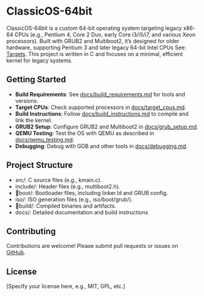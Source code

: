 # ClassicOS-64bit

ClassicOS-64bit is a custom 64-bit operating system targeting legacy x86-64 CPUs (e.g., Pentium 4, Core 2 Duo, early Core i3/i5/i7, and various Xeon processors). Built with GRUB2 and Multiboot2, it’s designed for older hardware, supporting Pentium 3 and later legacy 64-bit Intel CPUs See: [Targets](docs/target_cpus.md). This project is written in C and focuses on a minimal, efficient kernel for legacy systems.

## Getting Started

- **Build Requirements**: See [docs/build_requirements.md](docs/build_requirements.md) for tools and versions.
- **Target CPUs**: Check supported processors in [docs/target_cpus.md](docs/target_cpus.md).
- **Build Instructions**: Follow [docs/build_instructions.md](docs/build_instructions.md) to compile and link the kernel.
- **GRUB2 Setup**: Configure GRUB2 and Multiboot2 in [docs/grub_setup.md](docs/grub_setup.md).
- **QEMU Testing**: Test the OS with QEMU as described in [docs/qemu_testing.md](docs/qemu_testing.md).
- **Debugging**: Debug with GDB and other tools in [docs/debugging.md](docs/debugging.md).

## Project Structure

- src/: C source files (e.g., kmain.c).
- include/: Header files (e.g., multiboot2.h).
- boot/: Bootloader files, including linker.ld and GRUB config.
- iso/: ISO generation files (e.g., iso/boot/grub/).
- build/: Compiled binaries and artifacts.
- docs/: Detailed documentation and build instructions

## Contributing

Contributions are welcome! Please submit pull requests or issues on [GitHub](https://github.com/yourusername/ClassicOS-64bit).

## License

[Specify your license here, e.g., MIT, GPL, etc.]
